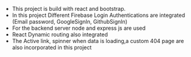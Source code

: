 * This project is build with react and bootstrap. 
* In this project Different Firebase Login Authentications are integrated (Email password, GoogleSignIn, GithubSignIn)
* For the backend server node and express js are used
* React Dynamic routing also integrated 
* The Active link, spinner when data is loading,a custom 404 page are also incorporated in this project


